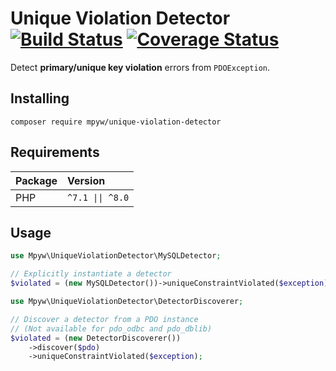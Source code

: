 # Unique Violation Detector [![Build Status](https://github.com/mpyw/unique-violation-detector/actions/workflows/ci.yml/badge.svg?branch=master)](https://github.com/mpyw/unique-violation-detector/actions) [![Coverage Status](https://coveralls.io/repos/github/mpyw/unique-violation-detector/badge.svg?branch=master)](https://coveralls.io/github/mpyw/unique-violation-detector?branch=master)

Detect **primary/unique key violation** errors from `PDOException`.

## Installing

```
composer require mpyw/unique-violation-detector
```

## Requirements

| Package | Version |
|:---|:---|
| PHP | <code>^7.1 &#124;&#124; ^8.0</code> |

## Usage

```php
use Mpyw\UniqueViolationDetector\MySQLDetector;

// Explicitly instantiate a detector
$violated = (new MySQLDetector())->uniqueConstraintViolated($exception);
```

```php
use Mpyw\UniqueViolationDetector\DetectorDiscoverer;

// Discover a detector from a PDO instance
// (Not available for pdo_odbc and pdo_dblib)
$violated = (new DetectorDiscoverer())
    ->discover($pdo)
    ->uniqueConstraintViolated($exception);
```
